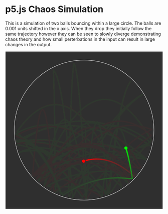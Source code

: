 # p5.js Chaos Simulation

This is a simulation of two balls bouncing within a large circle. The balls are 0.001 units shifted in the x axis. When they drop they initially follow the same trajectory however they can be seen to slowly diverge demonstrating chaos theory and how small perterbations in the input can result in large changes in the output. 

![Simulation Running](./screenshots/simulation.png)
